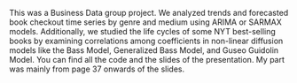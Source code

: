 This was a Business Data group project. We analyzed trends and forecasted book checkout time series by
 genre and medium using ARIMA or SARMAX models. Additionally,
 we studied the life cycles of some NYT best-selling books by
 examining correlations among coefficients in non-linear diffusion
 models like the Bass Model, Generalized Bass Model, and Guseo
Guidolin Model. You can find all the code and the slides of the presentation. My part was mainly from page 37 onwards of the slides.
